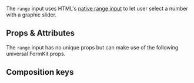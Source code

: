 <InputPageHero
title="Range input"
icon="IconInputRange"
:pro="false"
project-price=""
data-price=""></InputPageHero>

The `range` input uses HTML's [native range input](https://developer.mozilla.org/en-US/docs/Web/HTML/Element/input/range) to let user select a number with a graphic slider.

<example
name="Range input"
file="/_content/examples/range/range.vue"></example>

## Props & Attributes

The `range` input has no unique props but can make use of the following universal
FormKit props.

<reference-table input="range" :attrs="['min', 'max', 'step']">
</reference-table>

## Composition keys

<reference-table type="compositionKeys" primary="composition-key">
</reference-table>

